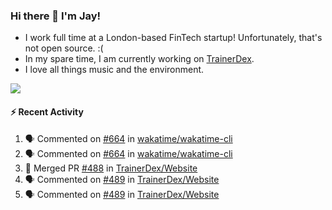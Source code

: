 ### Hi there 👋 I'm Jay!
* I work full time at a London-based FinTech startup! Unfortunately, that's not open source. :(
* In my spare time, I am currently working on [TrainerDex](https://www.github.com/TrainerDex).
* I love all things music and the environment.

[<img src="https://github-readme-stats.vercel.app/api/wakatime?username=TurnrDev&layout=compact&custom_title=Last 7 Days Language Breakdown" />](https://wakatime.com/@TurnrDev)  

#### :zap: Recent Activity
<!--START_SECTION:activity-->
1. 🗣 Commented on [#664](https://github.com/wakatime/wakatime-cli/issues/664) in [wakatime/wakatime-cli](https://github.com/wakatime/wakatime-cli)
2. 🗣 Commented on [#664](https://github.com/wakatime/wakatime-cli/issues/664) in [wakatime/wakatime-cli](https://github.com/wakatime/wakatime-cli)
3. 🎉 Merged PR [#488](https://github.com/TrainerDex/Website/pull/488) in [TrainerDex/Website](https://github.com/TrainerDex/Website)
4. 🗣 Commented on [#489](https://github.com/TrainerDex/Website/issues/489) in [TrainerDex/Website](https://github.com/TrainerDex/Website)
5. 🗣 Commented on [#489](https://github.com/TrainerDex/Website/issues/489) in [TrainerDex/Website](https://github.com/TrainerDex/Website)
<!--END_SECTION:activity-->
